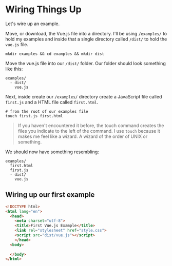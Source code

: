 # Wiring Things Up

Let's wire up an example.

Move, or download, the Vue.js file into a directory. I'll be using ```/examples/``` to hold my examples and inside that a single directory called ```/dist/``` to hold the ```vue.js``` file.

```
mkdir examples && cd examples && mkdir dist
```

Move the vue.js file into our ```/dist/``` folder. Our folder should look something like this:

```
examples/
  - dist/
    vue.js
```

Next, inside create our ```/examples/``` directory create a JavaScript file called ```first.js``` and a HTML file called ```first.html```.

```
# from the root of our examples file
touch first.js first.html
```

> If you haven't encountered it before, the touch command creates the files you indicate to the left of the command. I use ```touch``` because it makes me feel like a wizard. A wizard of the order of UNIX or something.

We should now have something resembling:

```
examples/
  first.html
  first.js
  - dist/
    vue.js
```

## Wiring up our first example

```html
<!DOCTYPE html>
<html lang="en">
  <head>
    <meta charset="utf-8">
    <title>First Vue.js Example</title>
    <link rel="stylesheet" href="style.css">
    <script src="dist/vue.js"></script>
    </head>
  <body>
    
  </body>
</html>
```

```js

```